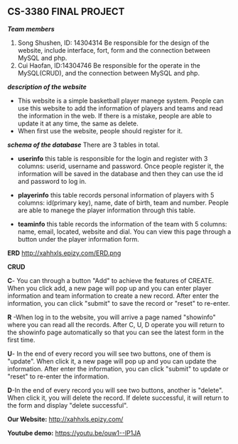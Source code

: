 ﻿## CS-3380 FINAL PROJECT
***Team members*** 
 1. Song Shushen, ID: 14304314
     Be responsible for the design of the website, include interface, fort, form and the connection between MySQL and php. 
 2. Cui Haofan, ID:14304746 
     Be responsible for the operate in the MySQL(CRUD), and the connection between MySQL and php.
     
 ***description of the website***  
 - This website is a simple basketball player manege system. People can use this website to add the information of players and teams and read the information in the web. If there is a mistake, people are able to update it at any time, the same as delete.  
 - When first use the website, people should register for it.
 
 ***schema of the database***
 There are 3 tables in total.
 
 - **userinfo** this table is responsible for the login and register with 3 columns: userid, username and password. Once people register it, the information will be saved in the database and then they can use the id and password to log in.

 - **playerinfo** this table records personal information of players with 5 columns: id(primary key), name, date of birth, team and number. People are able to manege the player information through this table.

 - **teaminfo** this table records the information of the team with 5 columns: name, email, located, website and dial. You can view this page through a button under the player information form. 

**ERD**
http://xahhxls.epizy.com/ERD.png

**CRUD**

**C**- You can through a button "Add"  to achieve the features of CREATE. When you click add, a new page will pop up and you can enter player information and team information to create a new record. After enter the information, you can click "submit" to save the record or "reset" to re-enter.

**R** -When log in to the website, you will arrive a page named "showinfo" where you can read all the records. After C, U, D operate you will return to the showinfo page automatically so that you can see the latest form in the first time.

**U**- In the end of every record you will see two buttons, one of  them is "update". When click it, a new page will pop up and you can update the information. After enter the information, you can click "submit" to update or "reset" to re-enter the information.

**D**-In the end of every record you will see two buttons, another is "delete". When click it, you will delete the record. If delete successful, it will return to the form and display "delete successful".
 
**Our Website:**
http://xahhxls.epizy.com/

**Youtube demo:**
https://youtu.be/ouw1--lP1JA
 
  

  
     

  

